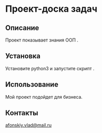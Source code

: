 # Проект-доска задач 

## Описание
Проект показывает знания ООП .

## Установка
Установите python3 и запустите скрипт .

## Использование
Мой проект подойдет для бизнеса.

## Контакты
afonskiy.vlad@mail.ru 
